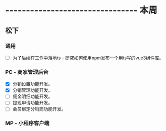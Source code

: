 # -------------------------------- 本周

## 松下
### 通用
* [ ] 为了后续在工作中落地ts - 研究如何使用npm发布一个用ts写的vue3组件库。
### PC - 商家管理后台
* [x] 分销设置功能开发。
* [x] 分销管理功能开发。
* [ ] 佣金明细功能开发。
* [ ] 提现申请功能开发。
* [ ] 会员绑定分销商功能开发。
### MP - 小程序客户端

